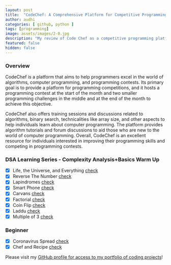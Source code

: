 ```yaml
---
layout: post
title:  "CodeChef: A Comprehensive Platform for Competitive Programming"
author: audhi
categories: [ github, python ]
tags: [programming]
image: assets/images/2-0.jpg
description: "My review of Code Chef as a competitive programming platform"
featured: false
hidden: false
---
```


### Overview
CodeChef is a platform that aims to help programmers excel in the world of algorithms, computer programming, and programming contests. Its primary goal is to provide a platform for programming competitions, and it hosts a programming contest at the start of the month and two smaller programming challenges in the middle and at the end of the month to achieve this objective.

CodeChef also offers training sessions and discussions related to algorithms, binary search, technicalities like array size, and other aspects to help individuals learn about computer programming. The platform provides algorithm tutorials and forum discussions to aid those who are new to the world of computer programming. Overall, CodeChef is an excellent resource for individuals interested in improving their programming skills and competing in programming contests.

### DSA Learning Series - Complexity Analysis+Basics Warm Up
- [x] Life, the Universe, and Everything [check](https://www.codechef.com/LRNDSA01/problems/TEST)
- [x] Reverse The Number [check](https://www.codechef.com/LRNDSA01/problems/FLOW007)
- [x] Lapindromes [check](https://www.codechef.com/LRNDSA01/problems/LAPIN)
- [x] Smart Phone [check](https://www.codechef.com/LRNDSA01/problems/ZCO14003)
- [x] Carvans [check](https://www.codechef.com/LRNDSA01/problems/CARVANS)
- [x] Factorial [check](https://www.codechef.com/LRNDSA01/problems/FCTRL)
- [x] Coin Flip [check](https://www.codechef.com/LRNDSA01/problems/CONFLIP)
- [x] Laddu [check](https://www.codechef.com/LRNDSA01/problems/LADDU)
- [x] Multiple of 3 [check](https://www.codechef.com/LRNDSA01/problems/MULTHREE)

### Beginner
- [x] Coronavirus Spread [check](https://www.codechef.com/problems/COVID19)
- [x] Chef and Recipe [check](https://www.codechef.com/problems/CHEFRECP)

<p>Please visit my <a href="https://github.com/audhiaprilliant/Code-Chef">GitHub profile for access to my portfolio of coding projects</a>!</p>
